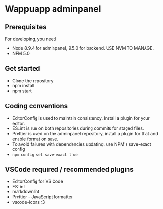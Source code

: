 # Wappuapp adminpanel

## Prerequisites

For developing, you need

- Node 8.9.4 for adminpanel, 9.5.0 for backend. USE NVM TO MANAGE.
- NPM 5.0

## Get started

- Clone the repository
- npm install
- npm start

## Coding conventions

- EditorConfig is used to maintain consistency. Install a plugin for your editor.
- ESLint is run on both repositories during commits for staged files.
- Prettier is used on the adminpanel repository, install a plugin for that and enable format on save.
- To avoid failures with dependencies updating, use NPM's save-exact config
- `npm config set save-exact true`

## VSCode required / recommended plugins

- EditorConfig for VS Code
- ESLint
- markdownlint
- Prettier - JavaScript formatter
- vscode-icons :3

